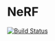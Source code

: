 # NeRF

[![Build Status](https://github.com/v715/NeRF.jl/actions/workflows/CI.yml/badge.svg?branch=main)](https://github.com/v715/NeRF.jl/actions/workflows/CI.yml?query=branch%3Amain)
